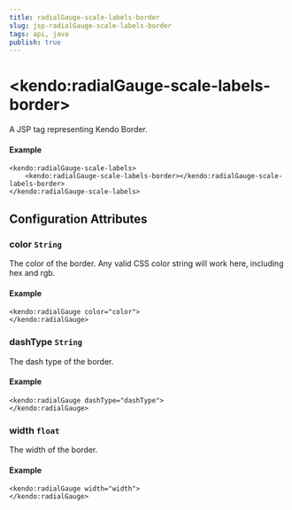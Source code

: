 ```yaml
---
title: radialGauge-scale-labels-border
slug: jsp-radialGauge-scale-labels-border
tags: api, java
publish: true
---
```


# \<kendo:radialGauge-scale-labels-border\>
A JSP tag representing Kendo Border.

#### Example
    <kendo:radialGauge-scale-labels>
        <kendo:radialGauge-scale-labels-border></kendo:radialGauge-scale-labels-border>
    </kendo:radialGauge-scale-labels>


## Configuration Attributes


### color `String`

The color of the border. Any valid CSS color string will work here, including hex and rgb.

#### Example
    <kendo:radialGauge color="color">
    </kendo:radialGauge>



### dashType `String`

The dash type of the border.

#### Example
    <kendo:radialGauge dashType="dashType">
    </kendo:radialGauge>



### width `float`

The width of the border.

#### Example
    <kendo:radialGauge width="width">
    </kendo:radialGauge>


